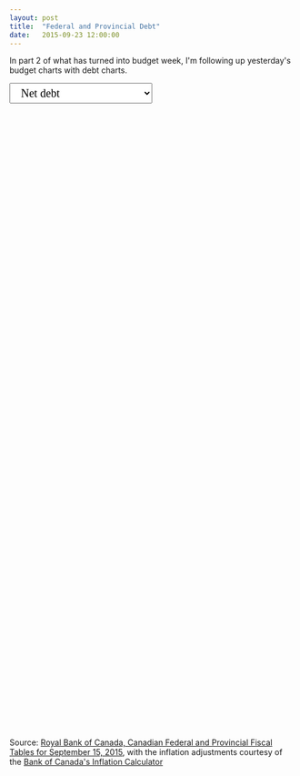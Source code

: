 ```yaml
---
layout: post
title:  "Federal and Provincial Debt"
date:   2015-09-23 12:00:00
---
```


In part 2 of what has turned into budget week, I'm following up yesterday's budget charts with debt charts.

<div id="debtTip" class="hidden">
  <p id="tipTop"><strong><span id="tipNum"></span></strong></p>
  <p class="tipInfo"><span id="tipVal"></span> <span id="tipBal"></span></p>
  <p class="tipInfo hidden" id="tipFore">(projected)</p>
</div>
<div>
  <select id="selectDebt">
    <option value="net_debt" selected="selected">Net debt</option>
    <option value="net_debt_gdp">Net debt relative to GDP</option>
    <option value="net_debt_capita">Net debt per capita</option>
  </select>
</div>
<div id="debtChart"></div>

Source: [Royal Bank of Canada, Canadian Federal and Provincial Fiscal Tables for September 15, 2015](http://www.rbc.com/economics/economic-reports/provincial-economic-forecasts.html), with the inflation adjustments courtesy of the [Bank of Canada's Inflation Calculator](http://www.bankofcanada.ca/rates/related/inflation-calculator/)

<style>
#debtChart {
  height: 1100px;
}

#debtChart svg:not(:nth-of-type(1)) {
  margin-top: 25px;
}

#debtChart .bar.positive {
  fill: black;
}

#debtChart .bar.negative {
  fill: brown;
}

#debtChart .bar.forepositive {
  fill: #808080;
}

#debtChart .bar.forenegative {
  fill: #FF5656;
}

#debtChart .axis text {
  font: 10px sans-serif;
}

#debtChart .axis path,
#debtChart .axis line {
  fill: none;
  stroke: #000;
  shape-rendering: crispEdges;
}

#selectDebt {
  font-family: Lora, Georgia, serif;
  font-size: 20px;
  padding: 5px 15px;
}

.hidden {
  display: none;
}

#debtTip {
  border: 1px solid black;
  background-color: white;
  position: absolute;
  width: 180px;
  height: auto;
  padding: 5px;
  pointer-events: none;
}

#debtTip strong {
  font-weight: bold;
}

#debtTip #tipTop {
  font-size: 16px;
  margin-bottom: 10px !important;
}

#debtTip .tipInfo {
  font-size: 12px;
  margin: 0;
}
</style>

<script src="http://d3js.org/d3.v3.min.js"></script>
<script>
debtChart();

var coordinates = [0, 0];

var body = d3.select("body")
  .on("mousemove", function() {
    coordinates = d3.mouse(this);
  })
  .on("mousedown", function() {
    coordinates = d3.mouse(this);
  });

function debtChart() {
var sel = document.getElementById('selectDebt');
debtDraw(sel.options[sel.selectedIndex].value);

function debtDraw(kind) {
  d3.csv("{{ site.baseurl }}/data/" + kind + ".csv", type, function(error, data) {

    d3.keys(data[0]).filter(function(key) { return key !== "Year"; }).forEach(function(bud) {

      var margin = {top: 30, right: 10, bottom: 10, left: 50},
          width = 370 - margin.left - margin.right,
          height = 150 - margin.top - margin.bottom;

      var y = d3.scale.linear()
          .range([height, 15]);

      var x = d3.scale.ordinal()
          .rangeRoundBands([0, width], .2);

      var yAxis = d3.svg.axis()
          .scale(y)
          .orient("left");

      var budgetChart = d3.select("#debtChart").append("svg")
        .attr("class", "fedProvDebt")
          .attr("width", width + margin.left + margin.right)
          .attr("height", height + margin.top + margin.bottom)
        .append("g")
          .attr("transform", "translate(" + margin.left + "," + margin.top + ")");
    	
      x.domain(data.map(function(d) { return d.Year; }));
      y.domain(d3.extent(data, function(d) { return -1 * d[bud]; })).nice();

      var budgets = budgetChart.selectAll(".bar")
          .data(data)
        .enter().append("rect")
          .attr("class", function(d) {
            if(checkForecast(d.Year, bud)) {
              return d[bud] > 0 ? "bar forenegative" : "bar forepositive"; 
            } else {
              return d[bud] > 0 ? "bar negative" : "bar positive"; 
            }
          })
          .attr("x", function(d) { return x(d.Year); })
          .attr("y", function(d) { return y(0); })
          .attr("width", x.rangeBand())
          .attr("height", function(d) { return 0; })
          .on("mouseover", function(d, i) {
            showTooltip(d, i);
          })
          .on("mousedown", function(d, i) {
            showTooltip(d, i);
          })
          .on("mouseout", function(d) {
            d3.select("#debtTip").classed("hidden", true);
          });

      budgets.transition()
        .delay(function(d, i) { return i * 32})
        .attr("y", function(d) { return y(Math.max(0, -1 * d[bud])); })
        .attr("height", function(d) { return Math.abs(y(0) - y(d[bud]));});

      function showTooltip(d) {
        var xPos = coordinates[0] + 10;
        if (x(d.Year) > 150) {
          xPos = coordinates[0] - 200;
        }
        var yPos = coordinates[1];

        d3.select("#debtTip")
          .style("left", xPos + "px")
          .style("top", yPos + "px")
          .select("#tipNum")
          .text(d.Year + " " + bud);

        if (bud === "Canada") {
          d3.select("#debtTip").select("#tipNum")
            .text(d.Year + " Federal ");
        }

        if (kind !== "budget_balances_gdp") {
          if (Math.abs(d[bud]) > 1000) {
            d3.select("#debtTip").select("#tipVal")
              .text(Math.abs(d[bud]/1000).toFixed(2) + " billion dollars ");
          } else {
            d3.select("#debtTip").select("#tipVal")
              .text(Math.abs(d[bud]) + " million dollars ");
          }

          if (d[bud] > 0) {
            d3.select("#debtTip").select("#tipBal")
              .text("surplus");
          } else {
            d3.select("#debtTip").select("#tipBal")
              .text("deficit");
          }
        } else {
          d3.select("#debtTip").select("#tipVal")
            .text(d[bud] + "%");
          d3.select("#debtTip").select("#tipBal")
            .text("");
        }

        if (checkForecast(d.Year, bud)) {
          d3.select("#debtTip").select("#tipFore").classed("hidden", false);
        } else {
          d3.select("#debtTip").select("#tipFore").classed("hidden", true);
        }

        d3.select("#debtTip").classed("hidden", false);
      }

      function checkForecast(year, province) {
        if((year == 2015 && (province === "Manitoba" || province === "Ontario" || province === "Quebec" || province === "New Brunswick" || province === "Prince Edward Island" || province === "Newfoundland and Labrador")) || year == 2016) {
          return 1; 
        }
        return 0;
      }

      budgetChart.append("g")
        .attr("class", "y axis")
        .call(yAxis);

      budgetChart.append("g")
          .attr("class", "x axis")
        .append("line")
          .attr("y1", y(0))
          .attr("y2", y(0))
          .attr("x2", width);

      budgetChart.append("text")
        .attr("x", 0)
        .attr("dy", -10)
        .style("font-weight", "bold")
        .text(bud);
    });
  });
}

function type(d) {
    d.Canada = +d.Canada;
    d.Alberta = +d.Alberta;
    d["British Columbia"] = +d["British Columbia"];
    d.Manitoba = +d.Manitoba;
    d["New Brunswick"] = +d["New Brunswick"];
    d["Newfoundland and Labrador"] = +d["Newfoundland and Labrador"];
    d["Nova Scotia"] = +d["Nova Scotia"];
    d.Ontario = +d.Ontario;
    d["Prince Edward Island"] = +d["Prince Edward Island"];
    d.Quebec = +d.Quebec;
    d.Saskatchewan = +d.Saskatchewan;
    d.Year = +(d.Year.substring(0, 4)) + 1;
  return d;
}

d3.select("#selectDebt")
  .on("change", selected);

function selected() {
  d3.selectAll(".fedProvDebt")
    .remove();
  debtDraw(this.options[this.selectedIndex].value);
}

}
</script>